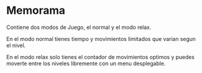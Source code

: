 # Memorama
Contiene dos modos de Juego, el normal y el modo relax.

En el modo normal tienes tiempo y movimientos limitados que varian segun el nivel.

En el modo relax solo tienes el contador de movimientos optimos y puedes moverte
entre los niveles libremente con un menu desplegable.
